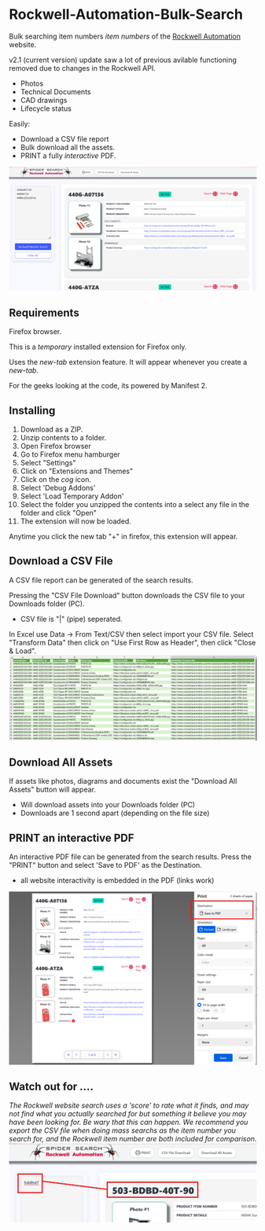 # Rockwell-Automation-Bulk-Search
Bulk searching item numbers _item numbers_ of the [Rockwell Automation]([https://www.nhp.com.au](https://www.rockwellautomation.com/en-us.html)) website.

v2.1 (current version) update saw a lot of previous avilable functioning removed due to changes in the Rockwell API.

* Photos
* Technical Documents
* CAD drawings
* Lifecycle status

Easily:
* Download a CSV file report
* Bulk download all the assets.
* PRINT a fully _interactive_ PDF.

![Bulk search Rockwell Automation](screenshots/Rockwell-Bulk-Search-v2-1.png)


## Requirements
Firefox browser.

This is a *temporary* installed extension for Firefox only.

Uses the _new-tab_ extension feature. It will appear whenever you create a _new-tab_.

For the geeks looking at the code, its powered by Manifest 2.

## Installing

1. Download as a ZIP.
2. Unzip contents to a folder.
3. Open Firefox browser
4. Go to Firefox menu hamburger
5. Select "Settings"
6. Click on "Extensions and Themes"
7. Click on the _cog_ icon.
8. Select 'Debug Addons'
9. Select 'Load Temporary Addon'
10. Select the folder you unzipped the contents into a select any file in the folder and click "Open"
11. The extension will now be loaded.

Anytime you click the new tab "+" in firefox, this extension will appear.

## Download a CSV File

A CSV file report can be generated of the search results.

Pressing the "CSV File Download" button downloads the CSV file to your Downloads folder (PC).
- CSV file is "|" (pipe) seperated.

In Excel use Data -> From Text/CSV then select import your CSV file.
Select "Transform Data" then click on "Use First Row as Header", then click "Close & Load".
![Bulk search Rockwell Automation](screenshots/Rockwell-Bulk-Search-v2-3.png)

## Download All Assets

If assets like photos, diagrams and documents exist the "Download All Assets" button will appear.
- Will download assets into your Downloads folder (PC)
- Downloads are 1 second apart (depending on the file size)

## PRINT an interactive PDF

An interactive PDF file can be generated from the search results.
Press the "PRINT" button and select 'Save to PDF' as the Destination.
- all website interactivity is embedded in the PDF (links work)

![Bulk search Rockwell Automation](screenshots/Rockwell-Bulk-Search-v2-2.png)

## Watch out for ....

_The Rockwell website search uses a 'score' to rate what it finds, and may not find what you actually searched for but something it believe you may have been looking for.
Be wary that this can happen.
We recommend you export the CSV file when doing mass searchs as the item number you search for, and the Rockwell item number are both included for comparison._
![Bulk search Rockwell Automation](screenshots/Rockwell-Bulk-Search-v2-4.png)

